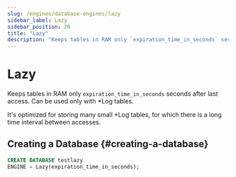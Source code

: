 ```yaml
---
slug: /engines/database-engines/lazy
sidebar_label: Lazy
sidebar_position: 20
title: "Lazy"
description: "Keeps tables in RAM only `expiration_time_in_seconds` seconds after last access. Can be used only with \*Log tables."
---
```


# Lazy

Keeps tables in RAM only `expiration_time_in_seconds` seconds after last access. Can be used only with \*Log tables.

It's optimized for storing many small \*Log tables, for which there is a long time interval between accesses.

## Creating a Database {#creating-a-database}

```sql
CREATE DATABASE testlazy 
ENGINE = Lazy(expiration_time_in_seconds);
```

